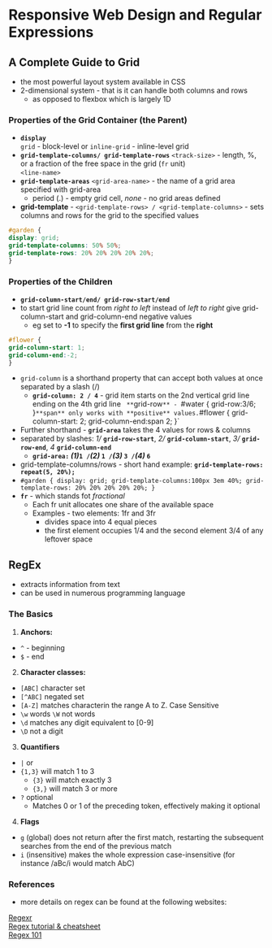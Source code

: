# Responsive Web Design and Regular Expressions

## A Complete Guide to Grid

- the most powerful layout system available in CSS
- 2-dimensional system - that is it can handle both columns and rows
  - as opposed to flexbox which is largely 1D

### Properties of the Grid Container (the Parent)

- **`display`**  
    `grid` - block-level or `inline-grid` - inline-level grid
- **`grid-template-columns/ grid-template-rows`**
    `<track-size>` - length, %, or a fraction of the free space in the grid (`fr` unit)  
    `<line-name>`
- **`grid-template-areas`**
    `<grid-area-name>` - the name of a grid area specified with grid-area
    - period (.) - empty grid cell,  *none* - no grid areas defined
- **grid-template** -
  `<grid-template-rows> / <grid-template-columns>` - sets columns and rows for the grid to the specified values

```css
#garden {
display: grid;
grid-template-columns: 50% 50%;
grid-template-rows: 20% 20% 20% 20% 20%;
}
```

### Properties of the Children

- **`grid-column-start/end/ grid-row-start/end`**
- to start grid line count from *right to left* instead of *left to right* give grid-column-start and grid-column-end negative values
  - eg set to **-1** to specify the **first grid line** from the **right**

```css
#flower {
grid-column-start: 1;
grid-column-end:-2;
}
```

- `grid-column` is a shorthand property that can accept both values at once separated by a slash (/)
  - **`grid-column: 2 / 4`** - grid item starts on the 2nd vertical grid line ending on the 4th grid line
  ` **`grid-row`** - `#water { grid-row:3/6; }`
**span** only works with **positive** values.
`#flower { grid-column-start: 2; grid-column-end:span 2; }`
- Further shorthand - **`grid-area`** takes the 4 values for rows & columns 
- separated by slashes: *1/* **`grid-row-start`**, *2/* **`grid-column-start`**, *3/* **`grid-row-end`**, *4* **`grid-column-end`**
  - **`grid-area:` *(1)*`1 /`*(2)* `1 /`*(3)* `3 /`*(4)* `6`**
- grid-template-columns/rows - short hand example:
**`grid-template-rows: repeat(5, 20%);`**
- `#garden { display: grid; grid-template-columns:100px 3em 40%; grid-template-rows: 20% 20% 20% 20% 20%; }`
- **`fr`** - which stands fot _fractional_
  - Each fr unit allocates one share of the available space
  - Examples - two elements: 1fr and 3fr
    - divides space into 4 equal pieces
    - the first element occupies 1/4 and the second element 3/4 of any leftover space

## RegEx

- extracts information from text
- can be used in numerous programming language

### The Basics

1. **Anchors:**

- `^` - beginning
- `$` - end

2. **Character classes:**

- `[ABC]` character set
- `[^ABC]` negated set
- `[A-Z]` matches characterin the range A to Z. Case Sensitive
- `\w` words `\W` not words
- `\d` matches any digit equivalent to [0-9]
- `\D` not a digit

3. **Quantifiers**

- `|` or
- `{1,3}` will match 1 to 3
  - `{3}` will match exactly 3
  - `{3,}` will match 3 or more
- `?` optional
  - Matches 0 or 1 of the preceding token, effectively making it optional

4. **Flags**

- `g` (global) does not return after the first match, restarting the subsequent searches from the end of the previous match
- `i` (insensitive) makes the whole expression case-insensitive (for instance /aBc/i would match AbC)

### References

- more details on regex can be found at the following websites:

[Regexr](https://regexr.com/)  
[Regex tutorial & cheatsheet](https://medium.com/factory-mind/regex-tutorial-a-simple-cheatsheet-by-examples-649dc1c3f285)  
[Regex 101](https://regex101.com/)
